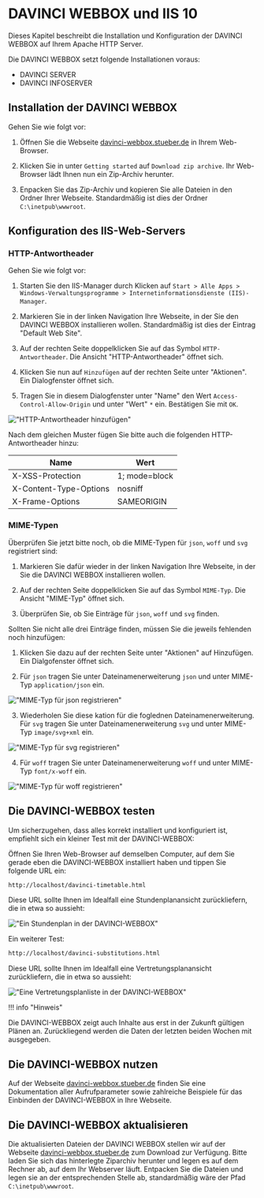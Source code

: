 # DAVINCI WEBBOX und IIS 10

Dieses Kapitel beschreibt die Installation und Konfiguration der DAVINCI WEBBOX auf Ihrem Apache HTTP Server.

Die DAVINCI WEBBOX setzt folgende Installationen voraus:

* DAVINCI SERVER
* DAVINCI INFOSERVER

## Installation der DAVINCI WEBBOX

Gehen Sie wie folgt vor:

1. Öffnen Sie die Webseite [davinci-webbox.stueber.de] in Ihrem Web-Browser.

2. Klicken Sie in unter `Getting started` auf `Download zip archive`. Ihr Web-Browser lädt Ihnen nun ein Zip-Archiv herunter.

3. Enpacken Sie das Zip-Archiv und kopieren Sie alle Dateien in den Ordner Ihrer Webseite. Standardmäßig ist dies der Ordner `C:\inetpub\wwwroot`.

## Konfiguration des IIS-Web-Servers

### HTTP-Antwortheader

Gehen Sie wie folgt vor:

1. Starten Sie den IIS-Manager durch Klicken auf `Start > Alle Apps > Windows-Verwaltungsprogramme > Internetinformationsdienste (IIS)-Manager`.

2. Markieren Sie in der linken Navigation Ihre Webseite, in der Sie den DAVINCI WEBBOX installieren wollen. Standardmäßig ist dies der Eintrag "Default Web Site".

3. Auf der rechten Seite doppelklicken Sie auf das Symbol `HTTP-Antwortheader`. Die Ansicht "HTTP-Antwortheader" öffnet sich.

4. Klicken Sie nun auf `Hinzufügen` auf der rechten Seite unter "Aktionen". Ein Dialogfenster öffnet sich.

5. Tragen Sie in diesem Dialogfenster unter "Name" den Wert `Access-Control-Allow-Origin` und unter "Wert" `*` ein. Bestätigen Sie mit `OK`.

![ "HTTP-Antwortheader hinzufügen"](../../images/webbox-http-header.png)

Nach dem gleichen Muster fügen Sie bitte auch die folgenden HTTP-Antwortheader hinzu:

Name|Wert
---|--
 X-XSS-Protection| 1; mode=block
 X-Content-Type-Options|nosniff
 X-Frame-Options| SAMEORIGIN

### MIME-Typen

Überprüfen Sie jetzt bitte noch, ob die MIME-Typen für `json`, `woff` und `svg` registriert sind:

1. Markieren Sie dafür wieder in der linken Navigation Ihre Webseite, in der Sie die DAVINCI WEBBOX installieren wollen.

2. Auf der rechten Seite doppelklicken Sie auf das Symbol `MIME-Typ`. Die Ansicht "MIME-Typ" öffnet sich.

3. Überprüfen Sie, ob Sie Einträge für `json`, `woff` und `svg` finden. 

Sollten Sie nicht alle drei Einträge finden, müssen Sie die jeweils fehlenden noch hinzufügen:

1. Klicken Sie dazu auf der rechten Seite unter "Aktionen" auf Hinzufügen. Ein Dialgofenster öffnet sich.

2. Für `json` tragen Sie unter Dateinamenerweiterung `json` und unter MIME-Typ `application/json` ein.
  
![ "MIME-Typ für json registrieren"](../../images/webbox-register-json.png)

3. Wiederholen Sie diese kation für die foglednen Dateinamenerweiterung. Für `svg` tragen Sie unter Dateinamenerweiterung `svg` und unter MIME-Typ `image/svg+xml` ein.
  
![ "MIME-Typ für svg registrieren"](../../images/webbox-register-svg.png)

4. Für `woff` tragen Sie unter Dateinamenerweiterung `woff` und unter MIME-Typ `font/x-woff` ein.
  
![ "MIME-Typ für woff registrieren"](../../images/webbox-register-woff.png)

## Die DAVINCI-WEBBOX testen

Um sicherzugehen, dass alles korrekt installiert und konfiguriert ist, empfiehlt sich ein kleiner Test mit der DAVINCI-WEBBOX:

Öffnen Sie Ihren Web-Browser auf demselben Computer, auf dem Sie gerade eben die DAVINCI-WEBBOX installiert haben und tippen Sie folgende URL ein:

```txt
http://localhost/davinci-timetable.html
```

Diese URL sollte Ihnen im Idealfall eine Stundenplanansicht zurückliefern, die in etwa so aussieht:

![ "Ein Stundenplan in der DAVINCI-WEBBOX"](../../images/webbox-timetable.png)

Ein weiterer Test:

```txt
http://localhost/davinci-substitutions.html
```

Diese URL sollte Ihnen im Idealfall eine Vertretungsplanansicht zurückliefern, die in etwa so aussieht:

![ "Eine Vertretungsplanliste in der DAVINCI-WEBBOX"](../../images/webbox-substitutions.png)

!!! info "Hinweis"

  Die DAVINCI-WEBBOX zeigt auch Inhalte aus erst in der Zukunft gültigen Plänen an. Zurückliegend werden die Daten der letzten beiden Wochen mit ausgegeben.

## Die DAVINCI-WEBBOX nutzen

Auf der Webseite [davinci-webbox.stueber.de] finden Sie eine Dokumentation aller Aufrufparameter sowie zahlreiche Beispiele für das Einbinden der DAVINCI-WEBBOX in Ihre Webseite.

[davinci-webbox.stueber.de]: http://davinci-webbox.stueber.de

## Die DAVINCI-WEBBOX aktualisieren

Die aktualisierten Dateien der DAVINCI WEBBOX stellen wir auf der Webseite [davinci-webbox.stueber.de](http://davinci-webbox.stueber.de/) zum Download zur Verfügung. Bitte laden Sie sich das hinterlegte Ziparchiv herunter und legen es auf dem Rechner ab, auf dem Ihr Webserver läuft. Entpacken Sie die Dateien und legen sie an der entsprechenden Stelle ab, standardmäßig wäre der Pfad `C:\inetpub\wwwroot`.
